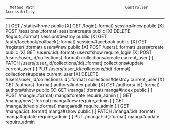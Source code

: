       Method Path                                        Controller           Accessibility
--------------------------------------------------------------------------------------------
 [ ]  GET    /                                           static#home          public
 [X]  GET    /login(.:format)                            session#new          public
 [X]  POST   /sessions(.:format)                         session#create       public
 [X]  DELETE /logout(.:format)                           session#destroy      public
 [X]  GET    /auth/facebook/callback(.:format)           session#facebook     public
 [X]  GET    /register(.:format)                         users#new            public
 [X]  POST   /users(.:format)                            users#create         public
 [X]  GET    /users/:id(.:format)                        users#show           require_login
 [X]  POST   /users/:user_id/collections(.:format)       collections#create   current_user
 [.]  PATCH  /users/:user_id/collections/:id(.:format)   collections#update   current_user
 [.]  PUT    /users/:user_id/collections/:id(.:format)   collections#update   current_user
 [X]  DELETE /users/:user_id/collections/:id(.:format)   collections#destroy  current_user
 [X]  GET    /authors(.:format)                          authors#index        public
 [X]  GET    /authors/:id(.:format)                      authors#show         public
 [X]  GET    /manga(.:format)                            manga#index          public
 [ ]  POST   /manga(.:format)                            manga#create         require_admin
 [ ]  GET    /manga/new(.:format)                        manga#new            require_admin
 [ ]  GET    /manga/:id/edit(.:format)                   manga#edit           require_admin
 [.]  GET    /manga/:id(.:format)                        manga#show           public
 [ ]  PATCH  /manga/:id(.:format)                        manga#update         require_admin
 [ ]  PUT    /manga/:id(.:format)                        manga#update         require_admin

